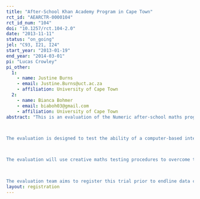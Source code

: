 ```yaml
---
title: "After-School Khan Academy Program in Cape Town"
rct_id: "AEARCTR-0000104"
rct_id_num: "104"
doi: "10.1257/rct.104-2.0"
date: "2013-11-11"
status: "on_going"
jel: "C93, I21, I24"
start_year: "2013-01-19"
end_year: "2014-03-01"
pi: "Lucas Crowley"
pi_other:
  1:
    - name: Justine Burns
    - email: Justine.Burns@uct.ac.za
    - affiliation: University of Cape Town
  2:
    - name: Bianca Bohmer
    - email: biaboh03@gmail.com
    - affiliation: University of Cape Town
abstract: "This is an evaluation of the Numeric after-school maths program for Grade 8 students from low-income areas around Cape Town, South Africa.  The program, which takes place in school computer labs, uses the free online learning platform called Khan Academy.  Globally, Khan Academy is a high-profile education tool, having delivered over 260 million video lessons as of August 2013.  Numeric’s added value is the creation of an offline video browser which allows the organization to stream high quality video in a low (or no) bandwidth environment.
 
The evaluation is designed to test the ability of a computer-based intervention that uses large amounts of refined content (in the form of video lessons) and data-driven feedback to improve students’ maths performance.  The evaluation takes place in a country that performs at or near the bottom of 8th grade math performance in the Trends in International Mathematics and Science Study (TIMSS) despite a relatively high level of public sector expenditure on education.  If successful, the intention is for Numeric to increase the scale of its after-school programs.

The evaluation will use creative maths testing procedures to overcome the oft-cited problem in education research of low-stakes assessment tests actually measuring motivation rather than ability.  The evaluation will also seek to identify the channels through which the program improves maths performance, thereby equipping education policymakers with valuable information on how to structure similar interventions.  Finally, the evaluation will measure impacts on non-math outcomes, including a measure of nonverbal cognitive ability and computer literacy.
 
The evaluation team aims to register this trial prior to endline data collection, cleaning, and analysis."
layout: registration
---
```


